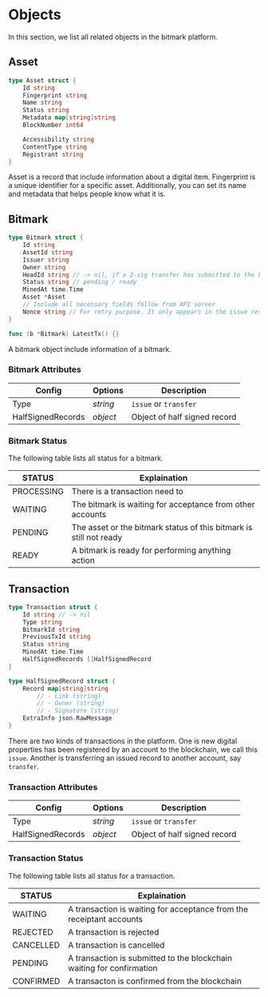# Objects

In this section, we list all related objects in the bitmark platform.

## Asset

```go
type Asset struct {
    Id string
    Fingerprint string
    Name string
    Status string
    Metadata map[string]string
    BlockNumber int64

    Accessibility string
    ContentType string
    Registrant string
}
```

Asset is a record that include information about a digital item. Fingerprint is a unique identifier for a specific asset. Additionally, you can set its name and metadata that helps people know what it is.

## Bitmark

```go
type Bitmark struct {
    Id string
    AssetId string
    Issuer string
    Owner string
    HeadId string // -> nil, if a 2-sig transfer has submitted to the blockchain
    Status string // pending / ready
    MinedAt time.Time
    Asset *Asset
    // Include all necessary fields follow from API server
    Nonce string // For retry purpose. It only appears in the issue response.
}

func (b *Bitmark) LatestTx() {}
```

A bitmark object include information of a bitmark.

### Bitmark Attributes

Config     | Options       | Description
--------- | -----------   | -----------
Type      | _string_      | `issue` or `transfer`
HalfSignedRecords   | _object_ | Object of half signed record


### Bitmark Status

The following table lists all status for a bitmark.

STATUS     | Explaination
-----------|------------
PROCESSING | There is a transaction need to
WAITING    | The bitmark is waiting for acceptance from other accounts
PENDING    | The asset or the bitmark status of this bitmark is still not ready
READY      | A bitmark is ready for performing anything action

## Transaction

```go
type Transaction struct {
    Id string // -> nil
    Type string
    BitmarkId string
    PreviousTxId string
    Status string
    MinedAt time.Time
    HalfSignedRecords []HalfSignedRecord
}

type HalfSignedRecord struct {
    Record map[string]string
        // - Link (string)
        // - Owner (string)
        // - Signature (string)
    ExtraInfo json.RawMessage
}
```

There are two kinds of transactions in the platform. One is new digital properties has been registered by an account to the blockchain, we call this `issue`. Another is transferring an issued record to another account, say `transfer`.

### Transaction Attributes

Config     | Options       | Description
--------- | -----------   | -----------
Type      | _string_      | `issue` or `transfer`
HalfSignedRecords   | _object_ | Object of half signed record

### Transaction Status

The following table lists all status for a transaction.

STATUS    | Explaination
--------- | -----------
WAITING   | A transaction is waiting for acceptance from the receiptant accounts
REJECTED  | A transaction is rejected
CANCELLED | A transaction is cancelled
PENDING   | A transaction is submitted to the blockchain waiting for confirmation
CONFIRMED | A transacton is confirmed from the blockchain
